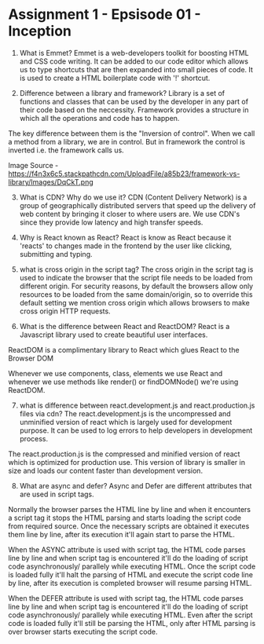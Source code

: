 # Assignment 1 - Epsisode 01 - Inception


1. What is Emmet?
Emmet is a web-developers toolkit for boosting HTML and CSS code writing. It can be added to our code editor which allows us to type shortcuts that are then expanded into small pieces of code. It is used to create a HTML boilerplate code with '!' shortcut.

2. Difference between a library and framework?
Library is a set of functions and classes that can be used by the developer in any part of their code based on the neccessity. Framework provides a structure in which all the operations and code has to happen.

The key difference between them is the "Inversion of control". When we call a method from a library, we are in control. But in framework the control is inverted i.e. the framework calls us.

Image Source - https://f4n3x6c5.stackpathcdn.com/UploadFile/a85b23/framework-vs-library/Images/DqCkT.png

3. What is CDN? Why do we use it?
CDN (Content Delivery Network) is a group of geographically distributed servers that speed up the delivery of web content by bringing it closer to where users are. We use CDN's since they provide low latency and high transfer speeds.

4. Why is React known as React?
React is know as React because it 'reacts' to changes made in the frontend by the user like clicking, submitting and typing.

5. what is cross origin in the script tag?
The cross origin in the script tag is used to indicate the browser that the script file needs to be loaded from different origin. For security reasons, by default the browsers allow only resources to be loaded from the same domain/origin, so to override this default setting we mention cross origin which allows browsers to make cross origin HTTP requests.

6. What is the difference between React and ReactDOM?
React is a Javascript library used to create beautiful user interfaces.

ReactDOM is a complimentary library to React which glues React to the Browser DOM

Whenever we use components, class, elements we use React and whenever we use methods like render() or findDOMNode() we're using ReactDOM.

7. what is difference between react.development.js and react.production.js files via cdn?
The react.development.js is the uncompressed and unminified version of react which is largely used for development purpose. It can be used to log errors to help developers in development process.

The react.production.js is the compressed and minified version of react which is optimized for production use. This version of library is smaller in size and loads our content faster than development version.

8. What are async and defer?
Async and Defer are different attributes that are used in script tags.

Normally the browser parses the HTML line by line and when it encounters a script tag it stops the HTML parsing and starts loading the script code from required source. Once the necessary scripts are obtained it executes them line by line, after its execution it'll again start to parse the HTML.

When the ASYNC attribute is used with script tag, the HTML code parses line by line and when script tag is encountered it'll do the loading of script code asynchronously/ parallely while executing HTML. Once the script code is loaded fully it'll halt the parsing of HTML and execute the script code line by line, after its execution is completed browser will resume parsing HTML.

When the DEFER attribute is used with script tag, the HTML code parses line by line and when script tag is encountered it'll do the loading of script code asynchronously/ parallely while executing HTML. Even after the script code is loaded fully it'll still be parsing the HTML, only after HTML parsing is over browser starts executing the script code.